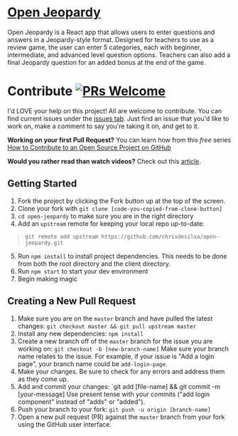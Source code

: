 # [Open Jeopardy](https://openjeopardy.netlify.com/)

Open Jeopardy is a React app that allows users to enter questions and answers in a Jeopardy-style format. Designed for teachers to use as a review game, the user can enter 5 categories, each with beginner, intermediate, and advanced level question options. Teachers can also add a final Jeopardy question for an added bonus at the end of the game.

# Contribute [![PRs Welcome](https://img.shields.io/badge/PRs-welcome-brightgreen.svg?style=flat-square)](http://makeapullrequest.com)

I'd LOVE your help on this project! All are welcome to contribute. You can find current issues under the [issues tab](https://github.com/chrisdesilva/history-review-game/issues). Just find an issue that you'd like to work on, make a comment to say you're taking it on, and get to it. 

**Working on your first Pull Request?** You can learn how from this *free* series [How to Contribute to an Open Source Project on GitHub](https://egghead.io/series/how-to-contribute-to-an-open-source-project-on-github)

**Would you rather read than watch videos?** Check out this [article](https://akrabat.com/the-beginners-guide-to-contributing-to-a-github-project/).

## Getting Started

1. Fork the project by clicking the Fork button up at the top of the screen.
2. Clone your fork with `git clone [code-you-copied-from-clone-button]`
3. `cd open-jeopardy` to make sure you are in the right directory
4. Add an `upstream` remote for keeping your local repo up-to-date:
  > `git remote add upstream https://github.com/chrisdesilva/open-jeopardy.git`
5. Run `npm install` to install project dependencies. This needs to be done from both the root directory and the client directory.
6. Run `npm start` to start your dev environment 
7. Begin making magic

## Creating a New Pull Request
1. Make sure you are on the `master` branch and have pulled the latest changes:
  `git checkout master && git pull upstream master`
2. Install any new dependencies: `npm install`
3. Create a new branch off of the `master` branch for the issue you are working on:
  `git checkout -b [new-branch-name]`
  Make sure your branch name relates to the issue. For example, if your issue is "Add a login page", your branch name could be `add-login-page`.
4. Make your changes. Be sure to check for any errors and address them as they come up.
5. Add and commit your changes: `git add [file-name] && git commit -m [your-message]
  Use present tense with your commits ("add login component" instead of "adds" or "added").
6. Push your branch to your fork: `git push -u origin [branch-name]`
7. Open a new pull request (PR) against the `master` branch from your fork using the GitHub user interface.

